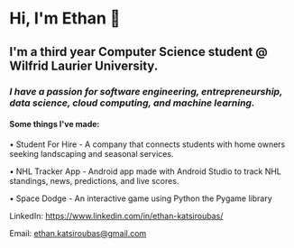 # **Hi, I'm Ethan** 👋

## **I'm a third year Computer Science student @ Wilfrid Laurier University.**

### _I have a passion for software engineering, entrepreneurship, data science, cloud computing, and machine learning._

#### Some things I've made:

• Student For Hire - A company that connects students with home owners seeking landscaping and seasonal services.

• NHL Tracker App - Android app made with Android Studio to track NHL standings, news, predictions, and live scores.

• Space Dodge - An interactive game using Python the Pygame library


LinkedIn: https://www.linkedin.com/in/ethan-katsiroubas/

Email: ethan.katsiroubas@gmail.com
